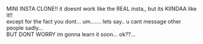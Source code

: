 MINI INSTA CLONE!! it doesnt work like the REAL insta,, but its KIINDAA like it!! <br>
except for the fact you dont... um....... lets say.. u cant message other people sadly... <br>
BUT DONT WORRY im gonna learn it soon... ok??...
